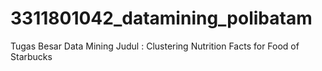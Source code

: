 # 3311801042_datamining_polibatam
Tugas Besar Data Mining Judul : Clustering Nutrition Facts for Food of Starbucks
